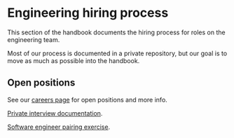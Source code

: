 # Engineering hiring process

This section of the handbook documents the hiring process for roles on the engineering team.

Most of our process is documented in a private repository, but our goal is to move as much as possible into the handbook.

## Open positions

See our [careers page](../../../company/careers.md#engineering) for open positions and more info.

[Private interview documentation](https://github.com/sourcegraph/interviews/tree/master/engineering/software-engineer).

[Software engineer pairing exercise](software-engineer-pairing-exercise.md).
